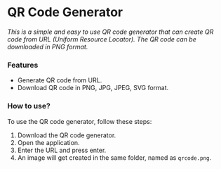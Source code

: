 # QR Code Generator

_This is a simple and easy to use QR code generator that can create QR code from URL (Uniform Resource Locator). The QR code can be downloaded in PNG format._

### Features
* Generate QR code from URL.
* Download QR code in PNG, JPG, JPEG, SVG format.

### How to use?
To use the QR code generator, follow these steps:
1. Download the QR code generator.
2. Open the application.
3. Enter the URL and press enter.
4. An image will get created in the same folder, named as `qrcode.png`.
